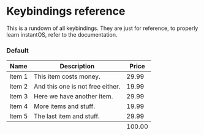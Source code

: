 # Keybindings reference

This is a rundown of all keybindings. 
They are just for reference, to properly learn instantOS, refer to the documentation. 


<h3>Default</h3>
<div class="table-wrapper">
    <table>
        <thead>
            <tr>
                <th>Name</th>
                <th>Description</th>
                <th>Price</th>
            </tr>
        </thead>
        <tbody>
            <tr>
                <td>Item 1</td>
                <td>This item costs money.</td>
                <td>29.99</td>
            </tr>
            <tr>
                <td>Item 2</td>
                <td>And this one is not free either.</td>
                <td>19.99</td>
            </tr>
            <tr>
                <td>Item 3</td>
                <td>Here we have another item.</td>
                <td>29.99</td>
            </tr>
            <tr>
                <td>Item 4</td>
                <td>More items and stuff.</td>
                <td>19.99</td>
            </tr>
            <tr>
                <td>Item 5</td>
                <td>The last item and stuff.</td>
                <td>29.99</td>
            </tr>
        </tbody>
        <tfoot>
            <tr>
                <td colspan="2"></td>
                <td>100.00</td>
            </tr>
        </tfoot>
    </table>
</div>